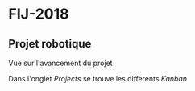 # FIJ-2018
## Projet robotique
Vue sur l'avancement du projet

Dans l'onglet *Projects* se trouve les differents $Kanban$
